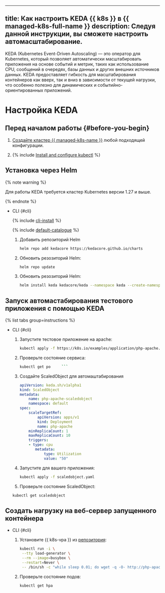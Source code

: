 
---
title: Как настроить KEDA {{ k8s }} в {{ managed-k8s-full-name }}
description: Следуя данной инструкции, вы сможете настроить автомасштабирование.
---
KEDA (Kubernetes Event-Driven Autoscaling) — это оператор для Kubernetes, который позволяет автоматически масштабировать приложения на основе событий и метрик, таких как использование CPU, сообщений в очередях, базы данных и других внешних источников данных. KEDA предоставляет гибкость для масштабирования контейнеров как вверх, так и вниз в зависимости от текущей нагрузки, что особенно полезно для динамических и событийно-ориентированных приложений.
# Настройка KEDA


## Перед началом работы {#before-you-begin}

1. [Создайте кластер {{ managed-k8s-name }}](kubernetes-cluster/kubernetes-cluster-create.md) любой подходящей конфигурации.

1. {% include [Install and configure kubectl](../../_includes/managed-kubernetes/kubectl-install.md) %}

## Установка через Helm

{% note warning %}

Для работы KEDA требуется кластер Kubernetes версии 1.27 и выше.

{% endnote %}


- CLI {#cli}

  {% include [cli-install](../../_includes/cli-install.md) %}

  {% include [default-catalogue](../../_includes/default-catalogue.md) %}

  1. Добавить репозиторий Helm

     ```bash
     helm repo add kedacore https://kedacore.github.io/charts
     ```

  1. Обновить резозиторий Helm:

     ```bash
     helm repo update
     ```
  1. Обновить резозиторий Helm:

     ```bash
     helm install keda kedacore/keda --namespace keda --create-namespace
     ```



## Запуск автомастабирования тестового приложения с помощью KEDA 

{% list tabs group=instructions %}

- CLI {#cli}

  1. Запустите тестовое приложение на apache: 

     ```bash
     kubectl apply -f https://k8s.io/examples/application/php-apache.yaml
     ```

  1. Проверьте состояние сервиса:

     ```bash
     kubectl get po     ```
  1. Создайте  ScaledObject для автомаштабирования

     ```yaml
     apiVersion: keda.sh/v1alpha1
     kind: ScaledObject
     metadata:
	     name: php-apache-scaledobject
	     namespace: default
	 spec:
		 scaleTargetRef:
			 apiVersion: apps/v1
			 kind: Deployment
			 name: php-apache
		 minReplicaCount: 1
		 maxReplicaCount: 10
		 triggers:
		 - type: cpu
		    metadata:
			    type: Utilization
			    value: "50"          
     ```
     
  1. Запустите для вашего приложения:

     ```bash
     kubectl apply -f scaledobject.yaml
     ```
   1. Проверьте состояние  ScaledObject:

     ```bash
     kubectl get scaledobject
     ```

## Создать нагрузку на веб-сервер запущенного контейнера


- CLI {#cli}

  1. Установите {{ k8s-vpa }} из [репозитория](https://github.com/kubernetes/autoscaler/tree/master/vertical-pod-autoscaler):

     ```bash
     kubectl run -i \
      --tty load-generator \
      --rm --image=busybox \
      --restart=Never \
      -- /bin/sh -c "while sleep 0.01; do wget -q -O- http://php-apache; done"


  1. Проверьте состояние подов:

     ```bash
     kubectl get hpa
     ```

